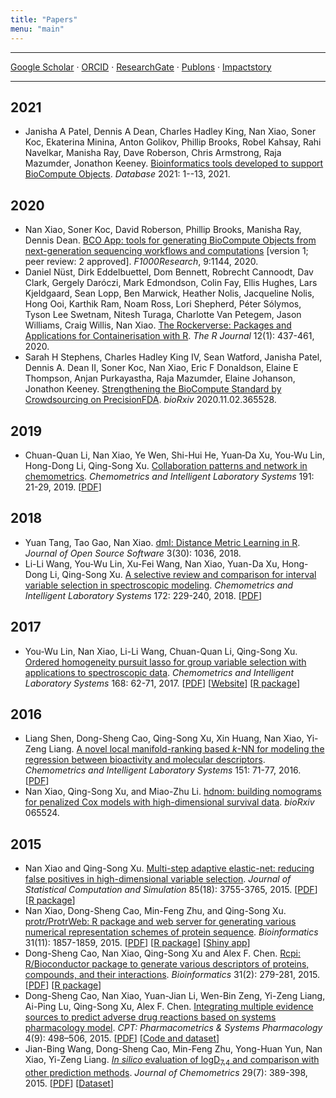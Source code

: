 ```yaml
---
title: "Papers"
menu: "main"
---
```


<div class="mx-0 mx-md-4">
<hr>
</div>

<p>
<a href="https://scholar.google.com/citations?user=BNizRecAAAAJ&hl=en">Google Scholar</a>
<span class="text-muted">&middot;</span>
<a href="https://orcid.org/0000-0002-0250-5673">ORCID</a>
<span class="text-muted">&middot;</span>
<a href="https://www.researchgate.net/profile/Nan_Xiao3">ResearchGate</a>
<span class="text-muted">&middot;</span>
<a href="https://publons.com/researcher/278188/nan-xiao/">Publons</a>
<span class="text-muted">&middot;</span>
<a href="https://profiles.impactstory.org/u/0000-0002-0250-5673">Impactstory</a>
</p>

<div class="mx-0 mx-md-4">
<hr>
</div>

## 2021

- Janisha A Patel, Dennis A Dean, Charles Hadley King, <author>Nan Xiao</author>, Soner Koc, Ekaterina Minina, Anton Golikov, Phillip Brooks, Robel Kahsay, Rahi Navelkar, Manisha Ray, Dave Roberson, Chris Armstrong, Raja Mazumder, Jonathon Keeney. [Bioinformatics tools developed to support BioCompute Objects](https://doi.org/10.1093/database/baab008). <em>Database</em> 2021: 1--13, 2021.

## 2020

- <author>Nan Xiao</author>, Soner Koc, David Roberson, Phillip Brooks, Manisha Ray, Dennis Dean. [BCO App: tools for generating BioCompute Objects from next-generation sequencing workflows and computations](https://doi.org/10.12688/f1000research.25902.1) [version 1; peer review: 2 approved]. <em>F1000Research</em>, 9:1144, 2020.
- Daniel Nüst, Dirk Eddelbuettel, Dom Bennett, Robrecht Cannoodt, Dav Clark, Gergely Daróczi, Mark Edmondson, Colin Fay, Ellis Hughes, Lars Kjeldgaard, Sean Lopp, Ben Marwick, Heather Nolis, Jacqueline Nolis, Hong Ooi, Karthik Ram, Noam Ross, Lori Shepherd, Péter Sólymos, Tyson Lee Swetnam, Nitesh Turaga, Charlotte Van Petegem, Jason Williams, Craig Willis, <author>Nan Xiao</author>. [The Rockerverse: Packages and Applications for Containerisation with R](https://doi.org/10.32614/RJ-2020-007). <em>The R Journal</em> 12(1): 437-461, 2020.
- Sarah H Stephens, Charles Hadley King IV, Sean Watford, Janisha Patel, Dennis A. Dean II, Soner Koc, <author>Nan Xiao</author>, Eric F Donaldson, Elaine E Thompson, Anjan Purkayastha, Raja Mazumder, Elaine Johanson, Jonathon Keeney. [Strengthening the BioCompute Standard by Crowdsourcing on PrecisionFDA](https://doi.org/10.1101/2020.11.02.365528). <em>bioRxiv</em> 2020.11.02.365528.

## 2019

- Chuan-Quan Li, <author>Nan Xiao</author>, Ye Wen, Shi-Hui He, Yuan‐Da Xu, You-Wu Lin, Hong-Dong Li, Qing-Song Xu. [Collaboration patterns and network in chemometrics](https://doi.org/10.1016/j.chemolab.2019.05.011). <em>Chemometrics and Intelligent Laboratory Systems</em> 191: 21-29, 2019. [[PDF](chemometrics-collaboration-network.pdf)]

## 2018

- Yuan Tang, Tao Gao, <author>Nan Xiao</author>. [dml: Distance Metric Learning in R](https://doi.org/10.21105/joss.01036). <em>Journal of Open Source Software</em> 3(30): 1036, 2018.
- Li-Li Wang, You-Wu Lin, Xu-Fei Wang, <author>Nan Xiao</author>, Yuan-Da Xu, Hong-Dong Li, Qing-Song Xu. [A selective review and comparison for interval variable selection in spectroscopic modeling](https://doi.org/10.1016/j.chemolab.2017.11.008). <em>Chemometrics and Intelligent Laboratory Systems</em> 172: 229-240, 2018. [[PDF](interval-variable-selection.pdf)]

## 2017

- You-Wu Lin, <author>Nan Xiao</author>, Li-Li Wang, Chuan-Quan Li, Qing-Song Xu. [Ordered homogeneity pursuit lasso for group variable selection with applications to spectroscopic data](https://doi.org/10.1016/j.chemolab.2017.07.004). <em>Chemometrics and Intelligent Laboratory Systems</em> 168: 62-71, 2017. [[PDF](OHPL.pdf)] [[Website](https://OHPL.io/)] [[R package](https://OHPL.io/doc/)]

## 2016

- Liang Shen, Dong-Sheng Cao, Qing-Song Xu, Xin Huang, <author>Nan Xiao</author>, Yi-Zeng Liang. [A novel local manifold-ranking based <em>k</em>-NN for modeling the regression between bioactivity and molecular descriptors](https://doi.org/10.1016/j.chemolab.2015.12.005). <em>Chemometrics and Intelligent Laboratory Systems</em> 151: 71-77, 2016. [[PDF](MRKNN.pdf)]
- <author>Nan Xiao</author>, Qing-Song Xu, and Miao-Zhu Li. [hdnom: building nomograms for penalized Cox models with high-dimensional survival data](https://doi.org/10.1101/065524). <em>bioRxiv</em> 065524.

## 2015

- <author>Nan Xiao</author> and Qing-Song Xu. [Multi-step adaptive elastic-net: reducing false positives in high-dimensional variable selection](https://doi.org/10.1080/00949655.2015.1016944). <em>Journal of Statistical Computation and Simulation</em> 85(18): 3755-3765, 2015. [[PDF](msaenet.pdf)] [[R package](https://nanx.me/msaenet/)]
- <author>Nan Xiao</author>, Dong-Sheng Cao, Min-Feng Zhu, and Qing-Song Xu. [protr/ProtrWeb: R package and web server for generating various numerical representation schemes of protein sequence](https://doi.org/10.1093/bioinformatics/btv042). <em>Bioinformatics</em> 31(11): 1857-1859, 2015. [[PDF](protr.pdf)] [[R package](https://nanx.me/protr/)] [[Shiny app](https://nanx.app/protr/)]
- Dong-Sheng Cao, <author>Nan Xiao</author>, Qing-Song Xu and Alex F. Chen. [Rcpi: R/Bioconductor package to generate various descriptors of proteins, compounds, and their interactions](https://doi.org/10.1093/bioinformatics/btu624). <em>Bioinformatics</em> 31(2): 279-281, 2015. [[PDF](Rcpi.pdf)] [[R package](https://nanx.me/Rcpi/)]
- Dong-Sheng Cao, <author>Nan Xiao</author>, Yuan-Jian Li, Wen-Bin Zeng, Yi-Zeng Liang, Ai-Ping Lu,
Qing-Song Xu, Alex F. Chen. [Integrating multiple evidence sources to predict adverse drug reactions based on systems pharmacology model](https://doi.org/10.1002/psp4.12002). <em>CPT: Pharmacometrics & Systems Pharmacology</em> 4(9): 498–506, 2015. [[PDF](MEF.pdf)] [[Code and dataset](https://github.com/nanxstats/MEF)]
- Jian-Bing Wang, Dong-Sheng Cao, Min-Feng Zhu, Yong-Huan Yun, <author>Nan Xiao</author>, Yi-Zeng Liang. [<em>In silico</em> evaluation of logD<sub>7.4</sub> and comparison with other prediction methods](https://doi.org/10.1002/cem.2718). <em>Journal of Chemometrics</em> 29(7): 389-398, 2015. [[PDF](logd.pdf)] [[Dataset](https://github.com/nanxstats/logd74)]
